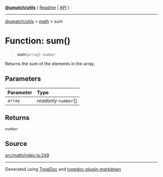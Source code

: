 [**@umatch/utils**](../../README.md) ( [Readme](../../README.md) \| [API](../../API.md) )

---

[@umatch/utils](../../API.md) > [math](../README.md) > sum

# Function: sum()

> **sum**(`array`): `number`

Returns the sum of the elements in the array.

## Parameters

| Parameter | Type                  |
| :-------- | :-------------------- |
| `array`   | _readonly_ `number`[] |

## Returns

`number`

## Source

[src/math/index.ts:249](https://github.com/umatch-oficial/utils/blob/a4be831/src/math/index.ts#L249)

---

Generated using [TypeDoc](https://typedoc.org/) and [typedoc-plugin-markdown](https://www.npmjs.com/package/typedoc-plugin-markdown)
